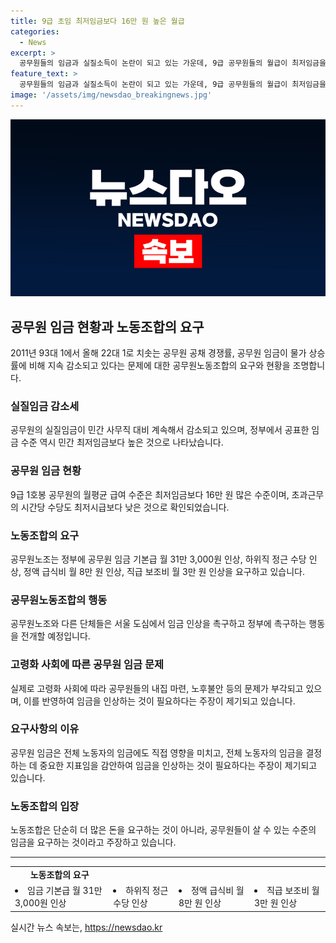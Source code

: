 ```yaml
---
title: 9급 초임 최저임금보다 16만 원 높은 월급
categories:
  - News
excerpt: >
  공무원들의 임금과 실질소득이 논란이 되고 있는 가운데, 9급 공무원들의 월급이 최저임금을 넘는 것으로 나타났다. 하지만 실질임금은 계속 감소하고 있으며, 공무원들의 선호도도 급속히 낮아지고 있다. 공무원노조는 임금 31만 3000원, 점심값 1만 원 등의 인상을 요구하고 있으며, 이를 위해 정부에 촉구하는 행동도 예정되어 있다. 이러한 상황에서 공무원들의 실질소득이 계속 감소하고 있으며, 이로 인해 공무원들의 물가 상승률 대비 임금인상률도 6% 감소했다는 우려의 목소리가 나오고 있다.
feature_text: >
  공무원들의 임금과 실질소득이 논란이 되고 있는 가운데, 9급 공무원들의 월급이 최저임금을 넘는 것으로 나타났다. 하지만 실질임금은 계속 감소하고 있으며, 공무원들의 선호도도 급속히 낮아지고 있다. 공무원노조는 임금 31만 3000원, 점심값 1만 원 등의 인상을 요구하고 있으며, 이를 위해 정부에 촉구하는 행동도 예정되어 있다. 이러한 상황에서 공무원들의 실질소득이 계속 감소하고 있으며, 이로 인해 공무원들의 물가 상승률 대비 임금인상률도 6% 감소했다는 우려의 목소리가 나오고 있다.
image: '/assets/img/newsdao_breakingnews.jpg'
---
```


<p><img src="/assets/img/newsdao_breakingnews.jpg" alt="bookingtag 속보" /></p>

<h2 data-ke-size="size26">공무원 임금 현황과 노동조합의 요구</h2>

<p data-ke-size="size16">2011년 93대 1에서 올해 22대 1로 치솟는 공무원 공채 경쟁률, 공무원 임금이 물가 상승률에 비해 지속 감소되고 있다는 문제에 대한 공무원노동조합의 요구와 현황을 조명합니다.</p>

<h3>실질임금 감소세</h3>

<p data-ke-size="size16">공무원의 실질임금이 민간 사무직 대비 계속해서 감소되고 있으며, 정부에서 공표한 임금 수준 역시 민간 최저임금보다 높은 것으로 나타났습니다.</p>

<h3>공무원 임금 현황</h3>

<p data-ke-size="size16">9급 1호봉 공무원의 월평균 급여 수준은 최저임금보다 16만 원 많은 수준이며, 초과근무의 시간당 수당도 최저시급보다 낮은 것으로 확인되었습니다.</p>

<h3>노동조합의 요구</h3>

<p data-ke-size="size16">공무원노조는 정부에 공무원 임금 기본급 월 31만 3,000원 인상, 하위직 정근 수당 인상, 정액 급식비 월 8만 원 인상, 직급 보조비 월 3만 원 인상을 요구하고 있습니다.</p>

<h3>공무원노동조합의 행동</h3>

<p data-ke-size="size16">공무원노조와 다른 단체들은 서울 도심에서 임금 인상을 촉구하고 정부에 촉구하는 행동을 전개할 예정입니다.</p>

<h3>고령화 사회에 따른 공무원 임금 문제</h3>

<p data-ke-size="size16">실제로 고령화 사회에 따라 공무원들의 내집 마련, 노후불안 등의 문제가 부각되고 있으며, 이를 반영하여 임금을 인상하는 것이 필요하다는 주장이 제기되고 있습니다.</p>

<h3>요구사항의 이유</h3>

<p data-ke-size="size16">공무원 임금은 전체 노동자의 임금에도 직접 영향을 미치고, 전체 노동자의 임금을 결정하는 데 중요한 지표임을 감안하여 임금을 인상하는 것이 필요하다는 주장이 제기되고 있습니다.</p>

<h3>노동조합의 입장</h3>

<p data-ke-size="size16">노동조합은 단순히 더 많은 돈을 요구하는 것이 아니라, 공무원들이 살 수 있는 수준의 임금을 요구하는 것이라고 주장하고 있습니다.</p>

<hr>

<table>
    <tr>
        <td style="text-align: center; height: 17px;"><b>노동조합의 요구</b></td>
    </tr>
    <tr>
        <td><li>임금 기본급 월 31만 3,000원 인상</li></td>
        <td><li>하위직 정근 수당 인상</li></td>
        <td><li>정액 급식비 월 8만 원 인상</li></td>
        <td><li>직급 보조비 월 3만 원 인상</li></td>
    </tr>
</table>
실시간 뉴스 속보는, <a href="https://newsdao.kr" rel="dofollow">https://newsdao.kr</a>



